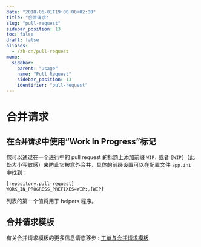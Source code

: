 ```yaml
---
date: "2018-06-01T19:00:00+02:00"
title: "合并请求"
slug: "pull-request"
sidebar_position: 13
toc: false
draft: false
aliases:
  - /zh-cn/pull-request
menu:
  sidebar:
    parent: "usage"
    name: "Pull Request"
    sidebar_position: 13
    identifier: "pull-request"
---
```


# 合并请求

## 在`合并请求`中使用“Work In Progress”标记

您可以通过在一个进行中的 pull request 的标题上添加前缀 `WIP:` 或者 `[WIP]`（此处大小写敏感）来防止它被意外合并，具体的前缀设置可以在配置文件 `app.ini` 中找到：

```
[repository.pull-request]
WORK_IN_PROGRESS_PREFIXES=WIP:,[WIP]
```

列表的第一个值将用于 helpers 程序。

## 合并请求模板

有关合并请求模板的更多信息请您移步 : [工单与合并请求模板](issue-pull-request-templates)
